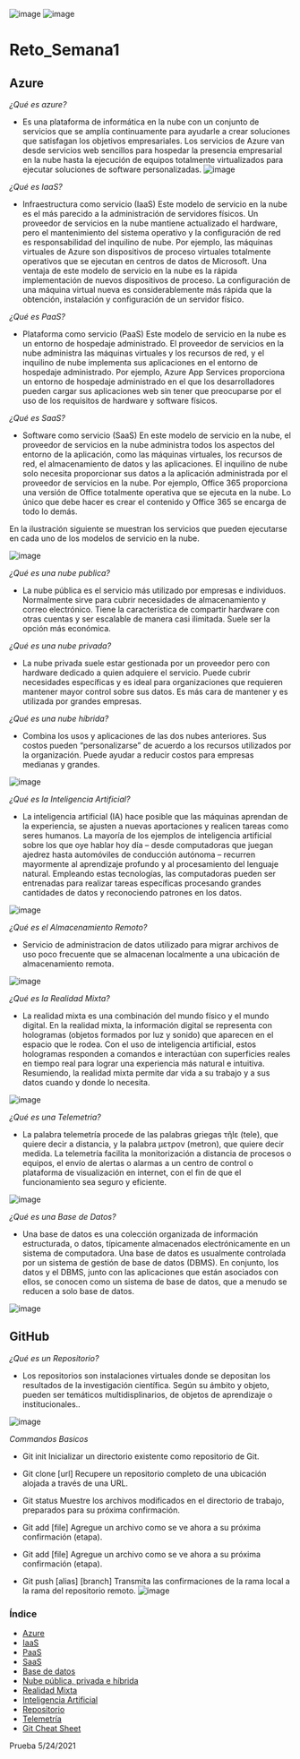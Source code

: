 ![image](https://user-images.githubusercontent.com/83606633/117081504-a0412e00-ad05-11eb-9769-4e69e5c5b43f.png) ![image](https://user-images.githubusercontent.com/83606633/117081567-c070ed00-ad05-11eb-823b-46d3e09d8673.png)


# Reto_Semana1

## **Azure**

_¿Qué es azure?_
- Es una plataforma de informática en la nube con un conjunto de servicios que se amplía continuamente para ayudarle a crear soluciones que satisfagan los objetivos empresariales. Los servicios de Azure van desde servicios web sencillos para hospedar la presencia empresarial en la nube hasta la ejecución de equipos totalmente virtualizados para ejecutar soluciones de software personalizadas.
![image](https://i2.wp.com/www.paradavisual.com/wp-content/uploads/2021/04/Servicios-de-comunicacion-de-Microsoft-Azure-CPaaS-ahora-disponibles-de-forma-general-2.png)

_¿Qué es IaaS?_
- Infraestructura como servicio (IaaS)
Este modelo de servicio en la nube es el más parecido a la administración de servidores físicos. Un proveedor de servicios en la nube mantiene actualizado el hardware, pero el mantenimiento del sistema operativo y la configuración de red es responsabilidad del inquilino de nube. Por ejemplo, las máquinas virtuales de Azure son dispositivos de proceso virtuales totalmente operativos que se ejecutan en centros de datos de Microsoft. Una ventaja de este modelo de servicio en la nube es la rápida implementación de nuevos dispositivos de proceso. La configuración de una máquina virtual nueva es considerablemente más rápida que la obtención, instalación y configuración de un servidor físico.

_¿Qué es PaaS?_
- Plataforma como servicio (PaaS)
Este modelo de servicio en la nube es un entorno de hospedaje administrado. El proveedor de servicios en la nube administra las máquinas virtuales y los recursos de red, y el inquilino de nube implementa sus aplicaciones en el entorno de hospedaje administrado. Por ejemplo, Azure App Services proporciona un entorno de hospedaje administrado en el que los desarrolladores pueden cargar sus aplicaciones web sin tener que preocuparse por el uso de los requisitos de hardware y software físicos.

_¿Qué es SaaS?_
- Software como servicio (SaaS) 
En este modelo de servicio en la nube, el proveedor de servicios en la nube administra todos los aspectos del entorno de la aplicación, como las máquinas virtuales, los recursos de red, el almacenamiento de datos y las aplicaciones. El inquilino de nube solo necesita proporcionar sus datos a la aplicación administrada por el proveedor de servicios en la nube. Por ejemplo, Office 365 proporciona una versión de Office totalmente operativa que se ejecuta en la nube. Lo único que debe hacer es crear el contenido y Office 365 se encarga de todo lo demás.

En la ilustración siguiente se muestran los servicios que pueden ejecutarse en cada uno de los modelos de servicio en la nube.

![image](https://docs.microsoft.com/es-mx/learn/azure-fundamentals/intro-to-azure-fundamentals/media/iaas-paas-saas-expanded.png#lightbox)

_¿Qué es una nube publica?_
- La nube pública es el servicio más utilizado por empresas e individuos. Normalmente sirve para cubrir necesidades de almacenamiento y correo electrónico. Tiene la característica de compartir hardware con otras cuentas y ser escalable de manera casi ilimitada. Suele ser la opción más económica.

_¿Qué es una nube privada?_
- La nube privada suele estar gestionada por un proveedor pero con hardware dedicado a quien adquiere el servicio. Puede cubrir necesidades específicas y es ideal para organizaciones que requieren mantener mayor control sobre sus datos. Es más cara de mantener y es utilizada por grandes empresas.

_¿Qué es una nube híbrida?_
- Combina los usos y aplicaciones de las dos nubes anteriores. Sus costos pueden “personalizarse” de acuerdo a los recursos utilizados por la organización. Puede ayudar a reducir costos para empresas medianas y grandes.

![image](https://i.ytimg.com/vi/nZ8e8R_Wsio/maxresdefault.jpg)

_¿Qué es la Inteligencia Artificial?_
- La inteligencia artificial (IA) hace posible que las máquinas aprendan de la experiencia, se ajusten a nuevas aportaciones y realicen tareas como seres humanos. La mayoría de los ejemplos de inteligencia artificial sobre los que oye hablar hoy día – desde computadoras que juegan ajedrez hasta automóviles de conducción autónoma – recurren mayormente al aprendizaje profundo y al procesamiento del lenguaje natural. Empleando estas tecnologías, las computadoras pueden ser entrenadas para realizar tareas específicas procesando grandes cantidades de datos y reconociendo patrones en los datos. 

![image](https://i.pinimg.com/originals/72/64/ca/7264ca3d31743296ffc271e34264295b.jpg)

_¿Qué es el Almacenamiento Remoto?_
- Servicio de administracion de datos utilizado para migrar archivos de uso poco frecuente que se almacenan localmente a una ubicación de almacenamiento remota. 

![image](https://swiftsystems.com/guides-tips/wp-content/uploads/2019/06/cloud-computing-image.jpg)

_¿Qué es la Realidad Mixta?_
- La realidad mixta es una combinación del mundo físico y el mundo digital. En la realidad mixta, la información digital se representa con hologramas (objetos formados por luz y sonido) que aparecen en el espacio que le rodea. Con el uso de inteligencia artificial, estos hologramas responden a comandos e interactúan con superficies reales en tiempo real para lograr una experiencia más natural e intuitiva. Resumiendo, la realidad mixta permite dar vida a su trabajo y a sus datos cuando y donde lo necesita.

![image](https://img.blogs.es/anexom/wp-content/uploads/2017/04/realidad-virtual-slide.jpg)

_¿Qué es una Telemetria?_
- La palabra telemetría procede de las palabras griegas τῆlε (tele), que quiere decir a distancia, y la palabra μετρον (metron), que quiere decir medida. La telemetría facilita la monitorización a distancia de procesos o equipos, el envío de alertas o alarmas a un centro de control o plataforma de visualización en internet, con el fin de que el funcionamiento sea seguro y eficiente.

![image](https://media.istockphoto.com/vectors/landing-page-iot-internet-of-things-devices-and-connectivity-concepts-vector-id1137736663?k=6&m=1137736663&s=170667a&w=0&h=xlXQdRIOVIxFLAIIoYcsB-nw80LJzOzLa2NDgoT1sq8=)

_¿Qué es una Base de Datos?_
- Una base de datos es una colección organizada de información estructurada, o datos, típicamente almacenados electrónicamente en un sistema de computadora. Una base de datos es usualmente controlada por un sistema de gestión de base de datos (DBMS). En conjunto, los datos y el DBMS, junto con las aplicaciones que están asociados con ellos, se conocen como un sistema de base de datos, que a menudo se reducen a solo base de datos. 

![image](https://www.wnpower.com/blog/wp-content/uploads/sites/3/2020/03/que-es-mysql-bases-datos.png)

## **GitHub**

_¿Qué es un Repositorio?_
- Los repositorios son instalaciones virtuales donde se depositan los resultados de la investigación científica.
Según su ámbito y objeto, pueden ser temáticos multidisplinarios, de objetos de aprendizaje o institucionales.. 

![image](https://repository-images.githubusercontent.com/189103252/74400400-839c-11e9-9f25-b09075bf1aa0)

_Commandos Basicos_
- Git init
    Inicializar un directorio existente como repositorio de Git.

- Git clone [url]
    Recupere un repositorio completo de una ubicación alojada a través de una URL.

- Git status
    Muestre los archivos modificados en el directorio de trabajo, preparados para su próxima confirmación.

- Git add [file]
    Agregue un archivo como se ve ahora a su próxima confirmación (etapa).

- Git add [file]
    Agregue un archivo como se ve ahora a su próxima confirmación (etapa).

- Git push [alias] [branch]
    Transmita las confirmaciones de la rama local a la rama del repositorio remoto.
![image](https://www.hostinger.es/tutoriales/wp-content/uploads/sites/7/2017/04/comandos-de-git-1280x720.png)
### **Índice**

- [Azure](https://azure.microsoft.com/es-es/overview/what-is-azure/)
- [IaaS](https://azure.microsoft.com/es-mx/overview/what-is-iaas/)
- [PaaS](https://azure.microsoft.com/es-mx/overview/what-is-paas/)
- [SaaS](https://azure.microsoft.com/es-mx/overview/what-is-saas/)
- [Base de datos](https://www.oracle.com/mx/database/what-is-database/)
- [Nube pública, privada e híbrida](https://www.ikusiredes.com/blogs/que-es-la-nube-publica-privada-e-hibrida/)
- [Realidad Mixta](https://azure.microsoft.com/es-mx/topic/mixed-reality/)
- [Inteligencia Artificial](https://www.sas.com/es_mx/insights/analytics/what-is-artificial-intelligence.html)
- [Repositorio](http://www.bibliotecas.udec.cl/?q=content/%C2%BFqu%C3%A9-es-un-repositorio)
- [Telemetría](https://telemetrik.co/telemetria-que-es-aplicaciones-casos-de-uso/)
- [Git Cheat Sheet](https://education.github.com/git-cheat-sheet-education.pdf)



Prueba 5/24/2021